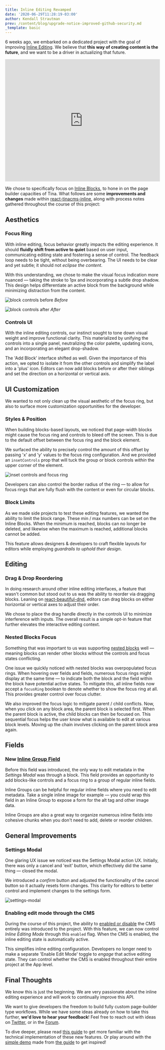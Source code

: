 ```yaml
---
title: Inline Editing Revamped
date: '2020-06-29T11:28:19-03:00'
author: Kendall Strautman
prev: /content/blog/upgrade-notice-improved-github-security.md
_template: basic
---
```


6 weeks ago, we embarked on a dedicated project with the goal of improving [Inline Editing](https://tinacms.org/docs/ui/inline-editing). We believe that **this way of creating content is the future**, and we want to be a driver in actualizing that future.

<iframe width="100%" height="398" src="https://www.youtube.com/embed/4qGz0cP_DSA" frameborder="0" allow="accelerometer; autoplay; encrypted-media; gyroscope; picture-in-picture" allowfullscreen></iframe>

We chose to specifically focus on [Inline Blocks](https://tinacms.org/docs/ui/inline-editing/inline-blocks), to hone in on the page builder capacities of Tina. What follows are some **improvements and changes** made within [react-tinacms-inline](https://github.com/tinacms/tinacms/tree/master/packages/react-tinacms-inline), along with process notes gathered throughout the course of this project:

## Aesthetics

### Focus Ring

With inline editing, focus behavior greatly impacts the editing experience. It should **fluidly shift from active to quiet** based on user input, communicating editing state and fostering a sense of control. The feedback loop needs to be tight, without being overbearing. The UI needs to be clear and yet subtle; it should not _eclipse the content_.

With this understanding, we chose to make the visual focus indication more nuanced — taking the stroke to 1px and incorporating a subtle drop shadow. This design helps differentiate an active block from the background while minimizing distraction from the content.

![block controls before](/img/inline-blocks/block-controls.png)
_Before_

![block controls after](/img/inline-blocks/blocks-controls-redo.png)
_After_

### Controls UI

With the inline editing controls, our instinct sought to tone down visual weight and improve functional clarity. This materialized by unifying the controls into a single panel, neutralizing the color palette, updating icons, and an incorporating an elegant drop-shadow.

The 'Add Block' interface shifted as well. Given the importance of this action, we opted to isolate it from the other controls and simplify the label into a 'plus' icon. Editors can now add blocks before or after their siblings and set the direction on a horizontal or vertical axis.

## UI Customization

We wanted to not only clean up the visual aesthetic of the focus ring, but also to surface more customization opportunities for the developer.

### Styles & Position

When building blocks-based layouts, we noticed that page-width blocks might cause the focus ring and controls to bleed off the screen. This is due to the default offset between the focus ring and the block element.

We surfaced the ability to precisely control the amount of this offset by passing 'x' and 'y' values to the focus ring configuration. And we provided an `insetControls` prop that will tuck the group or block controls _within_ the upper corner of the element.

![inset controls and focus ring](/img/inline-blocks/focus-ring-controls.jpg)

Developers can also control the border radius of the ring — to allow for focus rings that are fully flush with the content or even for circular blocks.

### Block Limits

As we made side projects to test these editing features, we wanted the ability to limit the block range. These min / max numbers can be set on the Inline Blocks. When the minimum is reached, blocks can no longer be deleted, and likewise when the maximum is reached, additional blocks cannot be added.

This feature allows designers & developers to craft flexible layouts for editors while employing _guardrails to uphold their design_.

## Editing

### Drag & Drop Reordering

In doing research around other inline editing interfaces, a feature that wasn't common but stood out to us was the ability to reorder via dragging blocks. Leaning on [react-beautiful-dnd](https://github.com/atlassian/react-beautiful-dnd), editors can drag blocks on either horizontal or vertical axes to adjust their order.

We chose to place the drag handle directly in the controls UI to minimize interference with inputs. The overall result is a simple opt-in feature that further elevates the interactive editing context.

### Nested Blocks Focus

Something that was important to us was supporting [nested blocks](https://tinacms.org/guides/general/inline-blocks/nested-blocks) well — meaning blocks can render other blocks without the controls and focus states conflicting.

One issue we quickly noticed with nested blocks was overpopulated focus rings. When hovering over fields and fields, numerous focus rings might display at the same time — to indicate both the block and the field within the block have potential active states. To mitigate this, all inline fields now accept a `focusRing` boolean to denote whether to show the focus ring at all. This provides greater control over focus clutter.

We also improved the focus logic to mitigate parent / child conflicts. Now, when you click on any block area, the parent block is selected first. When the parent block is active, the child blocks can then be focused on. This sequential focus helps the user know what is available to edit at various block levels. Moving up the chain involves clicking on the parent block area again.

## Fields

### New [Inline Group Field](https://tinacms.org/docs/ui/inline-editing/inline-group)

Before this field was introduced, the only way to edit metadata in the _Settings Modal_ was through a block. This field provides an opportunity to add blocks-like controls and a focus ring to a group of regular inline fields.

Inline Groups can be helpful for regular inline fields where you need to edit metadata. Take a single inline image for example — you could wrap this field in an Inline Group to expose a form for the alt tag and other image data.

Inline Groups are also a great way to organize numerous inline fields into cohesive chunks when you don't need to add, delete or reorder children.

## General Improvements

### Settings Modal

One glaring UX issue we noticed was the Settings Modal action UX. Initially, there was only a cancel and 'exit' button, which effectively did the same thing — closed the modal.

We introduced a _confirm_ button and adjusted the functionality of the cancel button so it actually resets form changes. This clarity for editors to better control and implement changes to the settings form.

![settings-modal](/img/inline-blocks/settings-modal-blog.jpg)

### Enabling edit mode through the CMS

During the course of this project, the ability to [enabled or disable](https://tinacms.org/docs/cms#disabling--enabling-the-cms) the CMS entirely was introduced to the project. With this feature, we can now control _Inline Editing Mode_ through this `enabled` flag. When the CMS is enabled, the inline editing state is automatically active.

This simplifies inline editing configuration. Developers no longer need to make a separate 'Enable Edit Mode' toggle to _engage_ that active editing state. They can control whether the CMS is enabled throughout their entire project at the App level.

## Final Thoughts

We know this is just the beginning. We are very passionate about the inline editing experience and will work to continually improve this API.

We want to give developers the freedom to build fully custom page-builder type workflows. While we have some ideas already on how to take this further, **we'd love to hear your feedback**! Feel free to reach out with ideas on [Twitter](https://twitter.com/tina_cms), or in the [Forum](https://community.tinacms.org/).

To dive deeper, please read [this guide](https://tinacms.org/guides/general/inline-blocks/overview) to get more familiar with the technical implementation of these new features. Or play around with the [simple demo](https://logan-anderson.github.io/cra-hosted-demo/) made from [the guide](https://tinacms.org/guides/general/inline-blocks/overview) to get inspired!
